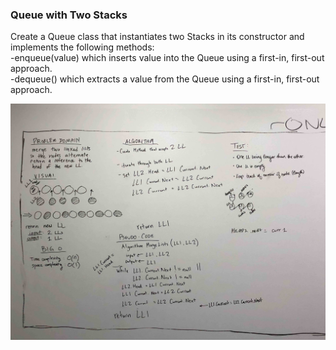 ### Queue with Two Stacks

Create a Queue class that instantiates two Stacks in its constructor and implements the following methods:  
	-enqueue(value) which inserts value into the Queue using a first-in, first-out approach.  
	-dequeue() which extracts a value from the Queue using a first-in, first-out approach.

![Whiteboard](../../assets/queueWithStacks.png "Whiteboard image")
